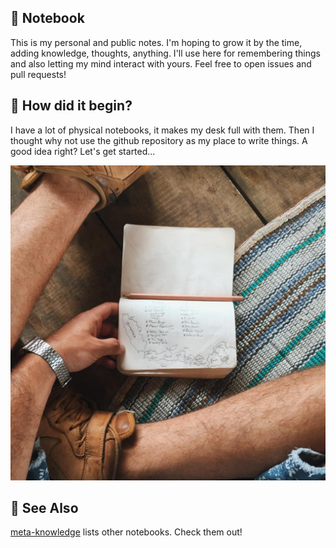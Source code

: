 ## 📔 Notebook

This is my personal and public notes. I'm hoping to grow it by the time, adding knowledge, thoughts, anything. I'll use here for remembering things and also letting my mind interact with yours. Feel free to open issues and pull requests!

## 🤔 How did it begin?

I have a lot of physical notebooks, it makes my desk full with them. Then I thought why not use the github repository as my place to write things. A good idea right? Let's get started...

![](cover.jpg)

## 📎 See Also

[meta-knowledge](https://github.com/RichardLitt/meta-knowledge) lists other notebooks. Check them out!